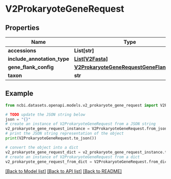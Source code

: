 # V2ProkaryoteGeneRequest


## Properties

Name | Type | Description | Notes
------------ | ------------- | ------------- | -------------
**accessions** | **List[str]** |  | [optional] 
**include_annotation_type** | [**List[V2Fasta]**](V2Fasta.md) |  | [optional] 
**gene_flank_config** | [**V2ProkaryoteGeneRequestGeneFlankConfig**](V2ProkaryoteGeneRequestGeneFlankConfig.md) |  | [optional] 
**taxon** | **str** |  | [optional] 

## Example

```python
from ncbi.datasets.openapi.models.v2_prokaryote_gene_request import V2ProkaryoteGeneRequest

# TODO update the JSON string below
json = "{}"
# create an instance of V2ProkaryoteGeneRequest from a JSON string
v2_prokaryote_gene_request_instance = V2ProkaryoteGeneRequest.from_json(json)
# print the JSON string representation of the object
print(V2ProkaryoteGeneRequest.to_json())

# convert the object into a dict
v2_prokaryote_gene_request_dict = v2_prokaryote_gene_request_instance.to_dict()
# create an instance of V2ProkaryoteGeneRequest from a dict
v2_prokaryote_gene_request_from_dict = V2ProkaryoteGeneRequest.from_dict(v2_prokaryote_gene_request_dict)
```
[[Back to Model list]](../README.md#documentation-for-models) [[Back to API list]](../README.md#documentation-for-api-endpoints) [[Back to README]](../README.md)



